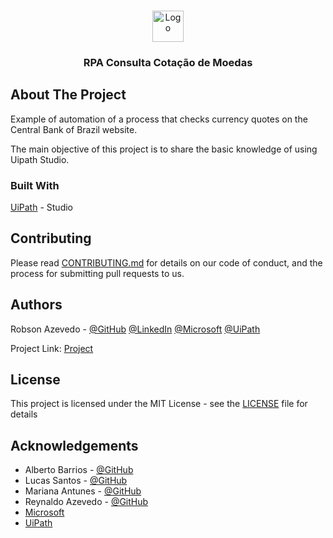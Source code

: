 <!-- PROJECT LOGO -->
<br />

<p align="center">
  <a href="https://projectfor2.com.br/">
    <img src="https://projectfor2.com.br/wp-content/uploads/2020/05/Logo-separado.png" alt="Logo" width="50" height="50">
  </a>


  <h3 align="center">RPA Consulta Cotação de Moedas</h3>



</p>

<!-- ABOUT THE PROJECT -->

## About The Project

Example of automation of a process that checks currency quotes on the Central Bank of Brazil website.

The main objective of this project is to share the basic knowledge of using Uipath Studio.

### Built With

[UiPath](https://www.uipath.com/product/studio) - Studio

<!-- CONTRIBUTING -->

## Contributing

Please read [CONTRIBUTING.md](CONTRIBUTING.md) for details on our code
of conduct, and the process for submitting pull requests to us.


<!-- AUTHORS -->

## Authors

Robson Azevedo - [@GitHub](https://github.com/robsonazevedo) [@LinkedIn](https://www.linkedin.com/in/robson-azevedo/) [@Microsoft](https://docs.microsoft.com/pt-br/users/robson-martins-azevedo) [@UiPath](https://connect.uipath.com/community/profile/robson-azevedo)

Project Link: [Project](#)



<!-- LICENSE -->

## License

This project is licensed under the MIT License - see the [LICENSE](LICENSE) file for details



<!-- ACKNOWLEDGEMENTS -->

## Acknowledgements

* Alberto Barrios - [@GitHub](https://github.com/lbetol)
* Lucas Santos - [@GitHub](https://github.com/LucasSilvaDosSantos)
* Mariana Antunes - [@GitHub](https://github.com/mari-antunes)
* Reynaldo Azevedo - [@GitHub](https://github.com/RMarttins)
* [Microsoft](https://www.microsoft.com/)
* [UiPath](https://www.uipath.com/)

